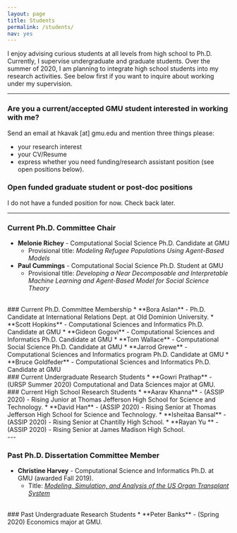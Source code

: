 ```yaml
---
layout: page
title: Students
permalink: /students/
nav: yes
---
```


I enjoy advising curious students at all levels from high school to Ph.D. Currently, I supervise  undergraduate and graduate students. Over the summer of 2020, I am planning to integrate high school students into my research activities. See below first if you want to inquire about working under my supervision.

---

### Are you a current/accepted GMU student interested in working with me?
Send an email at hkavak [at] gmu.edu and mention three things please:  
* your research interest
* your CV/Resume 
* express whether you need funding/research assistant position (see open positions below).

### Open funded graduate student or post-doc positions
I do not have a funded position for now. Check back later.

---
  
### Current Ph.D. Committee Chair
* **Melonie Richey** - Computational Social Science Ph.D. Candidate  at GMU
  * Provisional title: *Modeling Refugee Populations Using Agent-Based Models*
* **Paul Cummings** - Computational Social Science Ph.D. Student at GMU
  * Provisional title: *Developing a Near Decomposable and Interpretable Machine Learning and Agent-Based Model for Social Science Theory*

<br/>
### Current Ph.D. Committee Membership
* **Bora Aslan** - Ph.D. Candidate at International Relations Dept. at Old Dominion University.
* **Scott Hopkins** - Computational Sciences and Informatics Ph.D. Candidate at GMU 
* **Gideon Gogovi** - Computational Sciences and Informatics Ph.D. Candidate at GMU
* **Tom Wallace** - Computational Social Science Ph.D. Candidate at GMU
* **Jarrod Grewe** - Computational Sciences and Informatics program Ph.D. Candidate  at GMU
* **Bruce Goldfeder** - Computational Sciences and Informatics Ph.D. Candidate at GMU

<br/>
### Current Undergraduate Research Students
* **Gowri Prathap** - (URSP Summer 2020) Computational and Data Sciences major at GMU.

<br/>
### Current High School Research Students
* **Aarav Khanna** - (ASSIP 2020) - Rising Junior at Thomas Jefferson High School for Science and Technology.
* **David Han** - (ASSIP 2020) - Rising Senior at Thomas Jefferson High School for Science and Technology.
* **Isheitaa Bansal** - (ASSIP 2020) - Rising Senior at Chantilly High School.
* **Rayan Yu ** - (ASSIP 2020) - Rising Senior at James Madison High School.

<br/>
---

### Past Ph.D. Dissertation Committee Member
* **Christine Harvey** - Computational Science and Informatics Ph.D. at GMU (awarded Fall 2019).
  * Title: [*Modeling, Simulation, and Analysis of the US Organ Transplant System*](https://search.proquest.com/docview/2379670232)

<br/>
### Past Undergraduate Research Students
* **Peter Banks** - (Spring 2020) Economics major at GMU.


